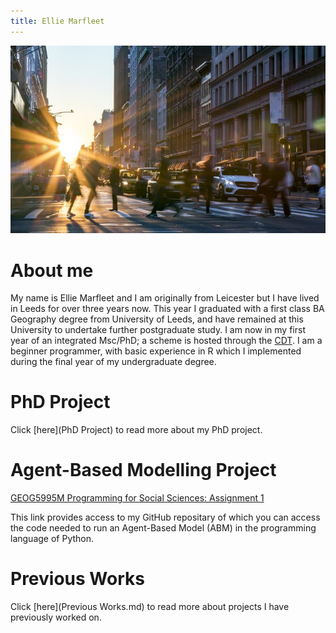 ```yaml
---
title: Ellie Marfleet 
---
```


![](urbancopy.jpeg)


# About me
My name is Ellie Marfleet and I am originally from Leicester but I have lived in Leeds for over three years now. This year I graduated with a first class BA Geography degree from University of Leeds, and have remained at this University to undertake further postgraduate study. I am now in my first year of an integrated Msc/PhD; a scheme is hosted through the [CDT](https://datacdt.org/). I am a beginner programmer, with basic experience in R which I implemented during the final year of my undergraduate degree.


# PhD Project
Click [here](PhD Project) to read more about my PhD project.


# Agent-Based Modelling Project

[GEOG5995M Programming for Social Sciences: Assignment 1](Projects.md)

This link provides access to my GitHub repositary of which you can access the code needed to run an Agent-Based Model (ABM) in the programming language of Python.


# Previous Works
Click [here](Previous Works.md) to read more about projects I have previously worked on.
